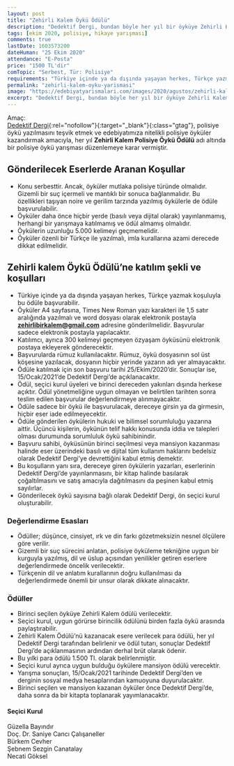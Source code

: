 ```yaml
---
layout: post
title: "Zehirli Kalem Öykü Ödülü"
description: "Dedektif Dergi, bundan böyle her yıl bir öyküye Zehirli Kalem Ödülü verecek."
tags: [ekim 2020, polisiye, hikaye yarışması]
comments: true
lastDate: 1603573200  
dateHuman: "25 Ekim 2020"
attendance: "E-Posta"
price: "1500 TL'dir"
comTopic: "Serbest, Tür: Polisiye"
requirements: "Türkiye içinde ya da dışında yaşayan herkes, Türkçe yazmak koşuluyla bu ödüle başvurabilir."
permalink: "zehirli-kalem-oyku-yarismasi"
image: "https://edebiyatyarismalari.com/images/2020/agustos/zehirli-kalem-oyku-odulu.jpg"
excerpt: "Dedektif Dergi, bundan böyle her yıl bir öyküye Zehirli Kalem Ödülü verecek. Polisiyenin sesini daha geniş kitlelere duyurmak, sevdirmek, polisiye edebiyatımıza yeni eserler ve yazarlar kazandırmak amacıyla yola çıkan Dedektif Dergi, bu hedefine yönelik önemli bir adım daha atmış bulunuyor."
---
```


Amaç:  
[Dedektif Dergi](https://dedektifdergi.com/?ref=edebiyatyarismalari.com){:rel="nofollow"}{:target="_blank"}{:class="gtag"}, polisiye öykü yazılmasını teşvik etmek ve edebiyatımıza nitelikli polisiye öyküler kazandırmak amacıyla, her yıl **Zehirli Kalem Polisiye Öykü Ödülü** adı altında bir polisiye öykü yarışması düzenlemeye karar vermiştir.

## Gönderilecek Eserlerde Aranan Koşullar
- Konu serbesttir. Ancak, öyküler mutlaka polisiye türünde olmalıdır. Gizemli bir suç içermeli ve mantıklı bir sonuca bağlanmalıdır. Bu özellikleri taşıyan noire ve gerilim tarzında yazılmış öykülerle de ödüle başvurulabilir.
- Öyküler daha önce hiçbir yerde (basılı veya dijital olarak) yayınlanmamış, herhangi bir yarışmaya katılmamış ve ödül almamış olmalıdır.
- Öykülerin uzunluğu 5.000 kelimeyi geçmemelidir.
- Öyküler özenli bir Türkçe ile yazılmalı, imla kurallarına azami derecede dikkat edilmelidir.

## Zehirli kalem Öykü Ödülü’ne katılım şekli ve koşulları
- Türkiye içinde ya da dışında yaşayan herkes, Türkçe yazmak koşuluyla bu ödüle başvurabilir.
- Öyküler A4 sayfasına, Times New Roman yazı karakteri ile 1,5 satır aralığında yazılmalı ve word dosyası olarak elektronik postayla **zehirlibirkalem@gmail.com** adresine gönderilmelidir. Başvurular sadece elektronik postayla yapılacaktır.
- Katılımcı, ayrıca 300 kelimeyi geçmeyen özyaşam öyküsünü elektronik postaya ekleyerek gönderecektir.
- Başvurularda rümuz kullanılacaktır. Rümuz, öykü dosyasının sol üst köşesine yazılacak, dosyanın hiçbir yerinde yazarın adı yer almayacaktır.
- Ödüle katılmak için son başvuru tarihi 25/Ekim/2020’dir. Sonuçlar ise, 15/Ocak/2021’de Dedektif Dergi’de açıklanacaktır.
- Ödül, seçici kurul üyeleri ve birinci dereceden yakınları dışında herkese açıktır. Ödül yönetmeliğine uygun olmayan ve belirtilen tarihten sonra teslim edilen başvurular değerlendirmeye alınmayacaktır.
- Ödüle sadece bir öykü ile başvurulacak, dereceye girsin ya da girmesin, hiçbir eser iade edilmeyecektir.
- Ödüle gönderilen öykülerin hukuki ve bilimsel sorumluluğu yazarına aittir. Üçüncü kişilerin, öykünün telif hakkı konusunda iddia ve talepleri olması durumunda sorumluluk öykü sahibinindir.
- Başvuru sahibi, öyküsünün birinci seçilmesi veya mansiyon kazanması halinde eser üzerindeki basılı ve dijital tüm kullanım haklarını bedelsiz olarak Dedektif Dergi’ye devrettiğini kabul etmiş demektir.
- Bu koşulların yanı sıra, dereceye giren öykülerin yazarları, eserlerinin Dedektif Dergi’de yayınlanmasını, bir kitap halinde basılarak çoğaltılmasını ve satış amacıyla dağıtılmasını da peşinen kabul etmiş sayılırlar.
- Gönderilecek öykü sayısına bağlı olarak Dedektif Dergi, ön seçici kurul oluşturabilir.

### Değerlendirme Esasları
- Ödüller; düşünce, cinsiyet, ırk ve din farkı gözetmeksizin nesnel ölçülere göre verilir.
- Gizemli bir suç sürecini anlatan, polisiye öyküleme tekniğine uygun bir kurguyla yazılmış, dil ve üslup açısından yenilikler getiren eserlere değerlendirmede öncelik verilecektir.
- Türkçenin dil ve anlatım kurallarının doğru kullanılması da değerlendirmede önemli bir unsur olarak dikkate alınacaktır.

### Ödüller
- Birinci seçilen öyküye Zehirli Kalem ödülü verilecektir.
- Seçici kurul, uygun görürse birincilik ödülünü birden fazla öykü arasında paylaştırabilir.
- Zehirli Kalem Ödülü’nü kazanacak esere verilecek para ödülü, her yıl Dedektif Dergi tarafından belirlenir ve ödül tutarı, sonuçlar Dedektif Dergi’de açıklanmasının ardından derhal brüt olarak ödenir.
- Bu yılki para ödülü 1.500 Tl. olarak belirlenmiştir.
- Seçici kurul ayrıca uygun bulduğu öykülere mansiyon ödülü verecektir.
- Yarışma sonuçları,  15/Ocak/2021 tarihinde Dedektif Dergi’den ve derginin sosyal medya hesaplarından kamuoyuna duyurulacaktır.
- Birinci seçilen ve mansiyon kazanan öyküler önce Dedektif Dergi’de, daha sonra da bir kitapta toplanarak yayımlanacaktır.

#### Seçici Kurul
Güzella Bayındır  
Doç. Dr. Saniye Cancı Çalışaneller  
Bürkem Cevher  
Şebnem Sezgin Canatalay  
Necati Göksel  